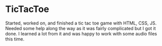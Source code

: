 # TicTacToe
Started, worked on, and finished a tic tac toe game with HTML, CSS, JS. Needed some help along the way as it was fairly complicated but I got it done. I learned a lot from it and was happy to work with some audio files this time. 
